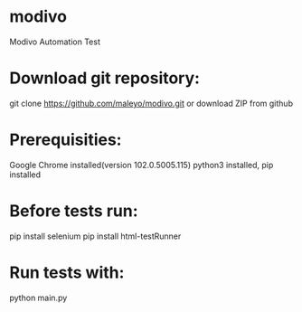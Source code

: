 # modivo
Modivo Automation Test

# Download git repository:
git clone https://github.com/maleyo/modivo.git or download ZIP from github

# Prerequisities:
Google Chrome installed(version 102.0.5005.115)
python3 installed, pip installed

# Before tests run:

pip install selenium
pip install html-testRunner

# Run tests with:
python main.py
